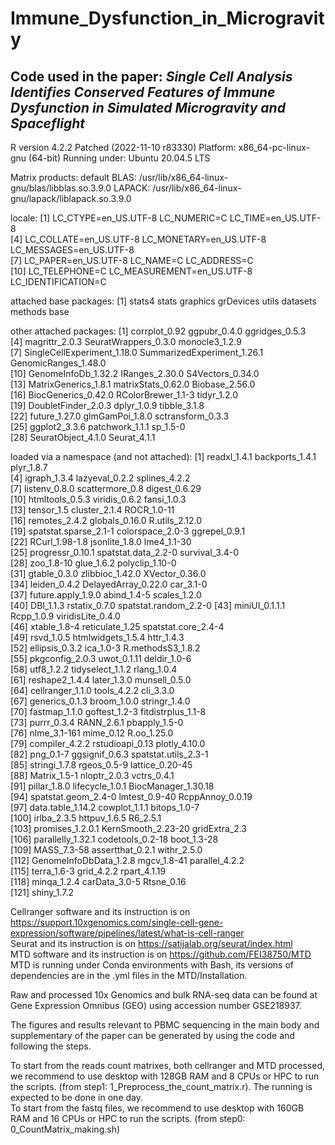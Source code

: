 # Immune_Dysfunction_in_Microgravity
## Code used in the paper: *Single Cell Analysis Identifies Conserved Features of Immune Dysfunction in Simulated Microgravity and Spaceflight*

R version 4.2.2 Patched (2022-11-10 r83330)
Platform: x86_64-pc-linux-gnu (64-bit)
Running under: Ubuntu 20.04.5 LTS

Matrix products: default
BLAS:   /usr/lib/x86_64-linux-gnu/blas/libblas.so.3.9.0
LAPACK: /usr/lib/x86_64-linux-gnu/lapack/liblapack.so.3.9.0

locale:
 [1] LC_CTYPE=en_US.UTF-8       LC_NUMERIC=C               LC_TIME=en_US.UTF-8       
 [4] LC_COLLATE=en_US.UTF-8     LC_MONETARY=en_US.UTF-8    LC_MESSAGES=en_US.UTF-8   
 [7] LC_PAPER=en_US.UTF-8       LC_NAME=C                  LC_ADDRESS=C              
[10] LC_TELEPHONE=C             LC_MEASUREMENT=en_US.UTF-8 LC_IDENTIFICATION=C       

attached base packages:
[1] stats4    stats     graphics  grDevices utils     datasets  methods   base     

other attached packages:
 [1] corrplot_0.92               ggpubr_0.4.0                ggridges_0.5.3             
 [4] magrittr_2.0.3              SeuratWrappers_0.3.0        monocle3_1.2.9             
 [7] SingleCellExperiment_1.18.0 SummarizedExperiment_1.26.1 GenomicRanges_1.48.0       
[10] GenomeInfoDb_1.32.2         IRanges_2.30.0              S4Vectors_0.34.0           
[13] MatrixGenerics_1.8.1        matrixStats_0.62.0          Biobase_2.56.0             
[16] BiocGenerics_0.42.0         RColorBrewer_1.1-3          tidyr_1.2.0                
[19] DoubletFinder_2.0.3         dplyr_1.0.9                 tibble_3.1.8               
[22] future_1.27.0               glmGamPoi_1.8.0             sctransform_0.3.3          
[25] ggplot2_3.3.6               patchwork_1.1.1             sp_1.5-0                   
[28] SeuratObject_4.1.0          Seurat_4.1.1               

loaded via a namespace (and not attached):
  [1] readxl_1.4.1           backports_1.4.1        plyr_1.8.7            
  [4] igraph_1.3.4           lazyeval_0.2.2         splines_4.2.2         
  [7] listenv_0.8.0          scattermore_0.8        digest_0.6.29         
 [10] htmltools_0.5.3        viridis_0.6.2          fansi_1.0.3           
 [13] tensor_1.5             cluster_2.1.4          ROCR_1.0-11           
 [16] remotes_2.4.2          globals_0.16.0         R.utils_2.12.0        
 [19] spatstat.sparse_2.1-1  colorspace_2.0-3       ggrepel_0.9.1         
 [22] RCurl_1.98-1.8         jsonlite_1.8.0         lme4_1.1-30           
 [25] progressr_0.10.1       spatstat.data_2.2-0    survival_3.4-0        
 [28] zoo_1.8-10             glue_1.6.2             polyclip_1.10-0       
 [31] gtable_0.3.0           zlibbioc_1.42.0        XVector_0.36.0        
 [34] leiden_0.4.2           DelayedArray_0.22.0    car_3.1-0             
 [37] future.apply_1.9.0     abind_1.4-5            scales_1.2.0          
 [40] DBI_1.1.3              rstatix_0.7.0          spatstat.random_2.2-0 
 [43] miniUI_0.1.1.1         Rcpp_1.0.9             viridisLite_0.4.0     
 [46] xtable_1.8-4           reticulate_1.25        spatstat.core_2.4-4   
 [49] rsvd_1.0.5             htmlwidgets_1.5.4      httr_1.4.3            
 [52] ellipsis_0.3.2         ica_1.0-3              R.methodsS3_1.8.2     
 [55] pkgconfig_2.0.3        uwot_0.1.11            deldir_1.0-6          
 [58] utf8_1.2.2             tidyselect_1.1.2       rlang_1.0.4           
 [61] reshape2_1.4.4         later_1.3.0            munsell_0.5.0         
 [64] cellranger_1.1.0       tools_4.2.2            cli_3.3.0             
 [67] generics_0.1.3         broom_1.0.0            stringr_1.4.0         
 [70] fastmap_1.1.0          goftest_1.2-3          fitdistrplus_1.1-8    
 [73] purrr_0.3.4            RANN_2.6.1             pbapply_1.5-0         
 [76] nlme_3.1-161           mime_0.12              R.oo_1.25.0           
 [79] compiler_4.2.2         rstudioapi_0.13        plotly_4.10.0         
 [82] png_0.1-7              ggsignif_0.6.3         spatstat.utils_2.3-1  
 [85] stringi_1.7.8          rgeos_0.5-9            lattice_0.20-45       
 [88] Matrix_1.5-1           nloptr_2.0.3           vctrs_0.4.1           
 [91] pillar_1.8.0           lifecycle_1.0.1        BiocManager_1.30.18   
 [94] spatstat.geom_2.4-0    lmtest_0.9-40          RcppAnnoy_0.0.19      
 [97] data.table_1.14.2      cowplot_1.1.1          bitops_1.0-7          
[100] irlba_2.3.5            httpuv_1.6.5           R6_2.5.1              
[103] promises_1.2.0.1       KernSmooth_2.23-20     gridExtra_2.3         
[106] parallelly_1.32.1      codetools_0.2-18       boot_1.3-28           
[109] MASS_7.3-58            assertthat_0.2.1       withr_2.5.0           
[112] GenomeInfoDbData_1.2.8 mgcv_1.8-41            parallel_4.2.2        
[115] terra_1.6-3            grid_4.2.2             rpart_4.1.19          
[118] minqa_1.2.4            carData_3.0-5          Rtsne_0.16            
[121] shiny_1.7.2           

Cellranger software and its instruction is on https://support.10xgenomics.com/single-cell-gene-expression/software/pipelines/latest/what-is-cell-ranger </br>
Seurat and its instruction is on https://satijalab.org/seurat/index.html</br>
MTD software and its instruction is on https://github.com/FEI38750/MTD MTD is running under Conda environments with Bash, its versions of dependencies are in the .yml files in the MTD/Installation.

Raw and processed 10x Genomics and bulk RNA-seq data can be found at Gene Expression Omnibus (GEO) using accession number GSE218937.

The figures and results relevant to PBMC sequencing in the main body and supplementary of the paper can be generated by using the code and following the steps.

To start from the reads count matrixes, both cellranger and MTD processed, we recommend to use desktop with 128GB RAM and 8 CPUs or HPC to run the scripts. (from step1: 1_Preprocess_the_count_matrix.r). The running is expected to be done in one day. </br>
To start from the fastq files, we recommend to use desktop with 160GB RAM and 16 CPUs or HPC to run the scripts. (from step0: 0_CountMatrix_making.sh)
